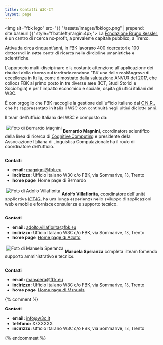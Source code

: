 ```yaml
---
title: Contatti W3C-IT
layout: page
---
```

<img alt="fbk logo" src="{{ "/assets/images/fbklogo.png" | prepend:
site.baseurl }}" style="float:left;margin:4px;">
La [Fondazione Bruno Kessler](http://www.fbk.eu), &egrave; un centro
di ricerca no-profit, a prevalente capitale pubblico, a Trento.

Attiva da circa cinquant'anni, in FBK lavorano 400 ricercatori e 100
dottorandi in sette centri di ricerca nelle discipline umanistiche e
scientifiche.

L'approccio multi-disciplinare e la costante attenzione
all'applicazione dei risultati della ricerca sul territorio rendono
FBK una delle realt&agrave di eccellenza in Italia, come dimostrato
dalla valutazione ANVUR del 2017, che colloca FBK al primo posto in
tre diverse aree (ICT, Studi Storici e Sociologia) e per l'impatto
economico e sociale, ospita gli uffici italiani del W3C.

&Egrave; con orgoglio che FBK raccoglie la gestione dell'ufficio
italiano dal [C.N.R.](http://www.cnr.it), che ha rappresentato in
Italia il W3C con continuit&agrave; negli ultimi diciotto anni.

Il team dell'ufficio Italiano del W3C &egrave; composto da:

<div style="overflow:auto" class="tMarginLg">
  <img alt="Foto di Bernardo Magnini" src="{{ "/assets/images/magnini.jpg" | prepend: site.baseurl }}" style="float:left;margin:4px;">

  <p><strong>Bernardo Magnini</strong>, coordinatore scientifico della linea di ricerca
  di <a href="http://ict.fbk.eu/cognitive-computing">Cognitive Computing</a> e
  presidente della Associazione Italiana di Linguistica Computazionale
  ha il roulo di coordinatore dell'ufficio.</p>
</div>

<p><strong>Contatti</strong></p>
<ul>
 <li><strong>email:</strong> <a href="mailto:magnini@fbk.eu">magnigni@fbk.eu</a></li>
 <li><strong>indirizzo:</strong> Ufficio Italiano W3C c/o FBK, via Sommarive, 18, Trento</li>
 <li><strong>home page:</strong> <a href="http://hlt-nlp.fbk.eu/people/profile/magnini">Home page di Bernardo</a></li>
</ul>

<div style="overflow:auto" class="tMarginLg">
  <img alt="Foto di Adolfo Villafiorita" src="{{ "/assets/images/adolfo.jpg" | prepend: site.baseurl }}" style="float:left;margin:4px;"> 

  <p><strong>Adolfo Villafiorita</strong>, coordinatore dell'unit&agrave;
  applicativa <a href="http://www.ict4g.org">ICT4G</a>, ha una lunga esperienza
  nello sviluppo di applicazioni web e mobile e fornisce consulenza e
  supporto tecnico.</p>
</div>

<p><strong>Contatti</strong></p>

<ul>
 <li><strong>email:</strong> <a href="mailto:adolfo.villafiorita@fbk.eu">adolfo.villafiorita@fbk.eu</a></li>
 <li><strong>indirizzo:</strong> Ufficio Italiano W3C c/o FBK, via Sommarive, 18, Trento</li>
 <li><strong>home page:</strong> <a href="http://ict4g.org/home/profile/adolfo-villafiorita.html">Home page di Adolfo</a></li>
</ul>

<div style="overflow:auto" class="tMarginLg">
  <img alt="Foto di Manuela Speranza" src="{{ "/assets/images/manspera.jpg" | prepend: site.baseurl }}" style="float:left;margin:4px;"> 

  <p><strong>Manuela Speranza</strong> completa il team fornendo supporto amministrativo e tecnico.</p>
</div>

<p><strong>Contatti</strong></p>

<ul>
   <li><strong>email:</strong> <a href="mailto:manspera@fbk.eu">manspera@fbk.eu</a></li>
   <li><strong>indirizzo:</strong> Ufficio Italiano W3C c/o FBK, via Sommarive, 18, Trento</li>
   <li><strong>home page:</strong> <a href="http://hlt-nlp.fbk.eu/people/profile/manspera">Home page di Manuela</a></li>
</ul>


{% comment %}
<div style="overflow:auto" class="tMarginLg">
<strong>Contatti</strong>
<ul>
<li><strong>email:</strong> <a href="mailto:w3c@w3c.it">info@w3c.it</a></li>
<li><strong>telefono:</strong> XXXXXXX</li>
<li><strong>indirizzo:</strong> Ufficio Italiano W3C c/o FBK, via Sommarive, 18, Trento</li>
</ul>
</div>
{% endcomment %}
